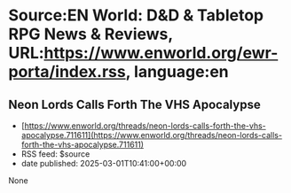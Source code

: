 # Source:EN World: D&D & Tabletop RPG News & Reviews, URL:https://www.enworld.org/ewr-porta/index.rss, language:en

## Neon Lords Calls Forth The VHS Apocalypse
 - [https://www.enworld.org/threads/neon-lords-calls-forth-the-vhs-apocalypse.711611](https://www.enworld.org/threads/neon-lords-calls-forth-the-vhs-apocalypse.711611)
 - RSS feed: $source
 - date published: 2025-03-01T10:41:00+00:00

None


